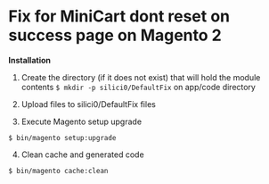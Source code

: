 # Fix for MiniCart dont reset on success page on Magento 2

__Installation__
 
  1. Create the directory (if it does not exist) that will hold the module contents
    `$ mkdir -p silici0/DefaultFix` on app/code directory

  2. Upload files to silici0/DefaultFix files

  3. Execute Magento setup upgrade

    $ bin/magento setup:upgrade

  4. Clean cache and generated code

    $ bin/magento cache:clean
    